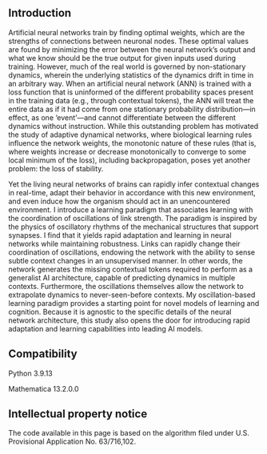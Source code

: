 ## Introduction

Artificial neural networks train by finding optimal weights, which are the strengths of connections between neuronal nodes. These optimal values are found by minimizing the error between the neural network’s output and what we know should be the true output for given inputs used during training. However, much of the real world is governed by non-stationary dynamics, wherein the underlying statistics of the dynamics drift in time in an arbitrary way. When an artificial neural network (ANN) is trained with a loss function that is uninformed of the different probability spaces present in the training data (e.g., through contextual tokens), the ANN will treat the entire data as if it had come from one stationary probability distribution—in effect, as one ‘event’—and cannot differentiate between the different dynamics without instruction. While this outstanding problem has motivated the study of adaptive dynamical networks, where biological learning rules influence the network weights, the monotonic nature of these rules (that is, where weights increase or decrease monotonically to converge to some local minimum of the loss), including backpropagation, poses yet another problem: the loss of stability.

Yet the living neural networks of brains can rapidly infer contextual changes in real-time, adapt their behavior in accordance with this new environment, and even induce how the organism should act in an unencountered environment. I introduce a learning paradigm that associates learning with the coordination of oscillations of link strength. The paradigm is inspired by the physics of oscillatory rhythms of the mechanical structures that support synapses. I find that it yields rapid adaptation and learning in neural networks while maintaining robustness. Links can rapidly change their coordination of oscillations, endowing the network with the ability to sense subtle context changes in an unsupervised manner. In other words, the network generates the missing contextual tokens required to perform as a generalist AI architecture, capable of predicting dynamics in multiple contexts. Furthermore, the oscillations themselves allow the network to extrapolate dynamics to never-seen-before contexts. My oscillation-based learning paradigm provides a starting point for novel models of learning and cognition. Because it is agnostic to the specific details of the neural network architecture, this study also opens the door for introducing rapid adaptation and learning capabilities into leading AI models.

## Compatibility
Python 3.9.13

Mathematica 13.2.0.0

## Intellectual property notice
The code available in this page is based on the algorithm filed under U.S. Provisional Application No. 63/716,102.
